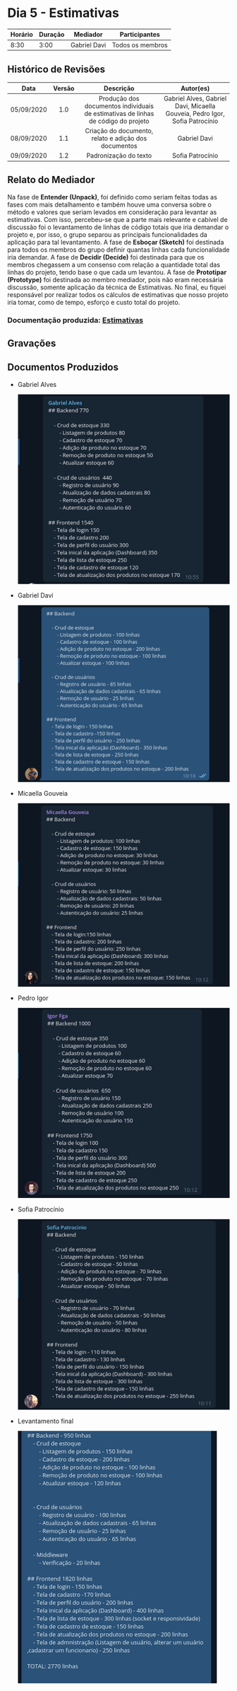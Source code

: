 # Dia 5 - Estimativas

| Horário | Duração | Mediador     | Participantes    |
| ------- | ------- | ------------ | ---------------- |
| 8:30    | 3:00    | Gabriel Davi | Todos os membros |

## Histórico de Revisões

|    Data    | Versão |                                     Descrição                                     |                                  Autor(es)                                  |
| :--------: | :----: | :-------------------------------------------------------------------------------: | :-------------------------------------------------------------------------: |
| 05/09/2020 |  1.0   | Produção dos documentos individuais de estimativas de linhas de código do projeto | Gabriel Alves, Gabriel Davi, Micaella Gouveia, Pedro Igor, Sofia Patrocínio |
| 08/09/2020 |  1.1   |               Criação do documento, relato e adição dos documentos                |                                Gabriel Davi                                 |
| 09/09/2020 |  1.2   | Padronização do texto | Sofia Patrocínio |

## Relato do Mediador

Na fase de **Entender (Unpack)**, foi definido como seriam feitas todas as fases com mais detalhamento e também houve uma conversa sobre o método e valores que seriam levados em consideração para levantar as estimativas. Com isso, percebeu-se que a parte mais relevante e cabível de discussão foi o levantamento de linhas de código totais que iria demandar o projeto e, por isso, o grupo separou as principais funcionalidades da aplicação para tal levantamento. A fase de **Esboçar (Sketch)** foi destinada para todos os membros do grupo definir quantas linhas cada funcionalidade iria demandar. A fase de **Decidir (Decide)** foi destinada para que os membros chegassem a um consenso com relação a quantidade total das linhas do projeto, tendo base o que cada um levantou. A fase de **Prototipar (Prototype)** foi destinada ao membro mediador, pois não eram necessária discussão, somente aplicação da técnica de Estimativas.
No final, eu fiquei responsável por realizar todos os cálculos de estimativas que nosso projeto iria tomar, como de tempo, esforço e custo total do projeto.

### Documentação produzida: [Estimativas](Project/Evaluation.md)

## Gravações

## Documentos Produzidos

- Gabriel Alves

  ![gabriel alves](../assets/designSprint/estimativas/estimativasGabrielAlves.png)

- Gabriel Davi

  ![gabriel davi](../assets/designSprint/estimativas/estimativasGabrielDavi.png)

- Micaella Gouveia

  ![micaella gouveia](../assets/designSprint/estimativas/estimativasMicaella.png)

- Pedro Igor

  ![pedro](../assets/designSprint/estimativas/estimativasIgor.png)

- Sofia Patrocínio

  ![sofia](../assets/designSprint/estimativas/evaluationSofia.png)

- Levantamento final

  ![final](../assets/designSprint/estimativas/levantamentoFinal.png)
